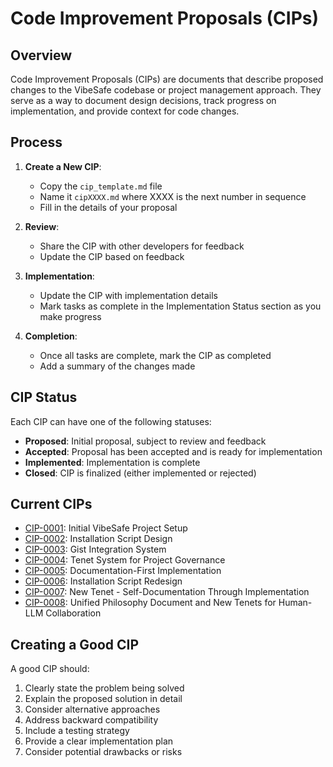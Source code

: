 # Code Improvement Proposals (CIPs)

## Overview

Code Improvement Proposals (CIPs) are documents that describe proposed changes to the VibeSafe codebase or project management approach. They serve as a way to document design decisions, track progress on implementation, and provide context for code changes.

## Process

1. **Create a New CIP**:
   - Copy the `cip_template.md` file
   - Name it `cipXXXX.md` where XXXX is the next number in sequence
   - Fill in the details of your proposal

2. **Review**:
   - Share the CIP with other developers for feedback
   - Update the CIP based on feedback

3. **Implementation**:
   - Update the CIP with implementation details
   - Mark tasks as complete in the Implementation Status section as you make progress

4. **Completion**:
   - Once all tasks are complete, mark the CIP as completed
   - Add a summary of the changes made

## CIP Status

Each CIP can have one of the following statuses:

- **Proposed**: Initial proposal, subject to review and feedback
- **Accepted**: Proposal has been accepted and is ready for implementation
- **Implemented**: Implementation is complete
- **Closed**: CIP is finalized (either implemented or rejected)

## Current CIPs

- [CIP-0001](./cip0001.md): Initial VibeSafe Project Setup
- [CIP-0002](./cip0002.md): Installation Script Design
- [CIP-0003](./cip0003.md): Gist Integration System
- [CIP-0004](./cip0004.md): Tenet System for Project Governance
- [CIP-0005](./cip0005.md): Documentation-First Implementation
- [CIP-0006](./cip0006.md): Installation Script Redesign
- [CIP-0007](./cip0007.md): New Tenet - Self-Documentation Through Implementation
- [CIP-0008](./cip0008.md): Unified Philosophy Document and New Tenets for Human-LLM Collaboration

## Creating a Good CIP

A good CIP should:

1. Clearly state the problem being solved
2. Explain the proposed solution in detail
3. Consider alternative approaches
4. Address backward compatibility
5. Include a testing strategy
6. Provide a clear implementation plan
7. Consider potential drawbacks or risks 
